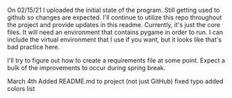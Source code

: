 On 02/15/21 I uploaded the initial state of the program. Still getting used to github so changes are expected. 
I'll continue to utilize this repo throughout the project and provide updates in this readme. 
Currently, it's just the core files. It will need an environment that contains pygame in order to run. 
I can include the virtual environment that I use if you want, but it looks like that's bad practice here.


I'll try to figure out how to create a requirements file at some point. 
Expect a bulk of the improvements to occur during spring break.

March 4th
Added README.md to project (not just GitHub)
fixed typo
added colors list
